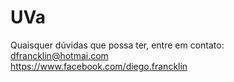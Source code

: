 UVa
===
Quaisquer dúvidas que possa ter, entre em contato:<br>
dfrancklin@hotmai.com<br>
https://www.facebook.com/diego.francklin
